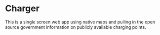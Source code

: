 # Charger


This is a single screen web app using native maps and pulling in the open source government information on publicly available charging points.
